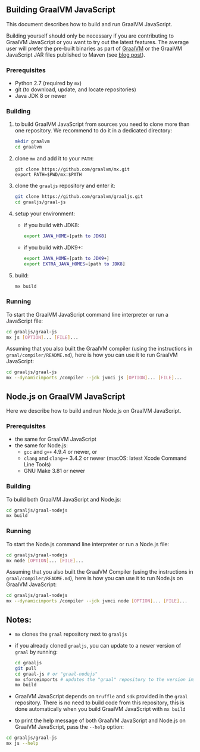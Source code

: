 ## Building GraalVM JavaScript

This document describes how to build and run GraalVM JavaScript.

Building yourself should only be necessary if you are contributing to GraalVM JavaScript or you want to try out the latest features.
The average user will prefer the pre-built binaries as part of [GraalVM](http://www.graalvm.org/downloads/) or the GraalVM JavaScript JAR files published to Maven (see [blog post](https://medium.com/graalvm/graalvms-javascript-engine-on-jdk11-with-high-performance-3e79f968a819)).

### Prerequisites

* Python 2.7 (required by `mx`)
* git (to download, update, and locate repositories)
* Java JDK 8 or newer

### Building

1. to build GraalVM JavaScript from sources you need to clone more than one repository. We recommend to do it in a dedicated directory:
    ```bash
    mkdir graalvm
    cd graalvm
    ```

2. clone `mx` and add it to your `PATH`:
    ```
    git clone https://github.com/graalvm/mx.git
    export PATH=$PWD/mx:$PATH
    ```

3. clone the `graaljs` repository and enter it:
    ```bash
    git clone https://github.com/graalvm/graaljs.git
    cd graaljs/graal-js
    ```

4. setup your environment:
    - if you build with JDK8:
        ```bash
        export JAVA_HOME=[path to JDK8]
        ```
    - if you build with JDK9+:
        ```bash
        export JAVA_HOME=[path to JDK9+]
        export EXTRA_JAVA_HOMES=[path to JDK8]
        ```

5. build:
    ```bash
    mx build
    ```

### Running

To start the GraalVM JavaScript command line interpreter or run a JavaScript file:
```bash
cd graaljs/graal-js
mx js [OPTION]... [FILE]...
```

Assuming that you also built the GraalVM compiler (using the instructions in `graal/compiler/README.md`), here is how you can use it to run GraalVM JavaScript:
```bash
cd graaljs/graal-js
mx --dynamicimports /compiler --jdk jvmci js [OPTION]... [FILE]...
```


## Node.js on GraalVM JavaScript

Here we describe how to build and run Node.js on GraalVM JavaScript.


### Prerequisites

* the same for GraalVM JavaScript
* the same for Node.js:
  * `gcc` and `g++` 4.9.4 or newer, or
  * `clang` and `clang++` 3.4.2 or newer (macOS: latest Xcode Command Line Tools)
  * GNU Make 3.81 or newer


### Building

To build both GraalVM JavaScript and Node.js:
```bash
cd graaljs/graal-nodejs
mx build
```


### Running

To start the Node.js command line interpreter or run a Node.js file:
```bash
cd graaljs/graal-nodejs
mx node [OPTION]... [FILE]...
```

Assuming that you also built the GraalVM Compiler (using the instructions in `graal/compiler/README.md`), here is how you can use it to run Node.js on GraalVM JavaScript:
```bash
cd graaljs/graal-nodejs
mx --dynamicimports /compiler --jdk jvmci node [OPTION]... [FILE]...
```


## Notes:

- `mx` clones the `graal` repository next to `graaljs`

- if you already cloned `graaljs`, you can update to a newer version of `graal` by running:
    ```bash
    cd graaljs
    git pull
    cd graal-js # or "graal-nodejs"
    mx sforceimports # updates the "graal" repository to the version imported by the current suite
    mx build
    ```

- GraalVM JavaScript depends on `truffle` and `sdk` provided in the `graal` repository. There is no need to build code from this repository, this is done automatically when you build GraalVM JavaScript with `mx build`

- to print the help message of both GraalVM JavaScript and Node.js on GraalVM JavaScript, pass the `--help` option:
```bash
cd graaljs/graal-js
mx js --help
```

